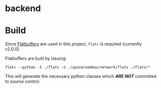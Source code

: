 # backend


# Build
Since [Flatbuffers](https://google.github.io/flatbuffers/) are used in this project, `flatc` is required (currently v2.0.0).

Flatbuffers are built by issuing:

```
flatc --python -I ./flats -o ./spaceroombas/network/flats ./flats/*
```

This will generate the necessary python classes which ***ARE NOT*** committed to source control.